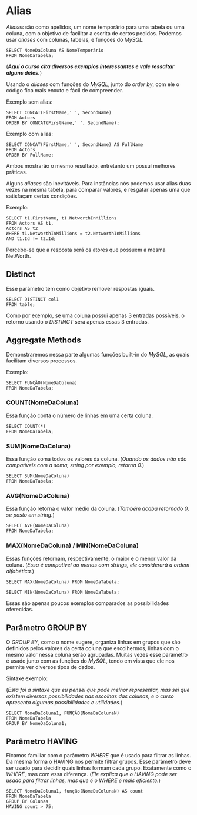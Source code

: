 # Alias

*Aliases* são como apelidos, um nome temporário para uma tabela ou uma coluna, com o objetivo de facilitar a escrita de certos pedidos. Podemos usar *aliases* com colunas,
tabelas, e funções do *MySQL*.

~~~MySQL
SELECT NomeDaColuna AS NomeTemporário
FROM NomeDaTabela;
~~~

(***Aqui o curso cita diversos exemplos interessantes e vale ressaltar alguns deles.***)

Usando o *aliases* com funções do *MySQL*, junto do *order by*, com ele o código fica mais enxuto e fácil de compreender.

Exemplo sem alias:

~~~MySQL
SELECT CONCAT(FirstName,' ', SecondName)
FROM Actors
ORDER BY CONCAT(FirstName,' ', SecondName);
~~~

Exemplo com alias:

~~~MySQL
SELECT CONCAT(FirstName,' ', SecondName) AS FullName 
FROM Actors 
ORDER BY FullName;
~~~

Ambos mostrarão o mesmo resultado, entretanto um possuí melhores práticas.

Alguns *aliases* são inevitáveis. Para instâncias nós podemos usar alias duas vezes na mesma tabela, para comparar valores, e resgatar apenas uma que satisfaçam certas condições.

Exemplo:

~~~MySql
SELECT t1.FirstName, t1.NetworthInMillions
FROM Actors AS t1,
Actors AS t2
WHERE t1.NetworthInMillions = t2.NetworthInMillions
AND t1.Id != t2.Id;
~~~

Percebe-se que a resposta será os atores que possuem a mesma NetWorth.

## **Distinct**

Esse parâmetro tem como objetivo remover respostas iguais.

~~~MySQL
SELECT DISTINCT col1
FROM table;
~~~

Como por exemplo, se uma coluna possui apenas 3 entradas possíveis, o retorno usando o *DISTINCT* será apenas essas 3 entradas.

## **Aggregate Methods**

Demonstraremos nessa parte algumas funções built-in do *MySQL*, as quais facilitam diversos processos.

Exemplo:

~~~MySQL
SELECT FUNÇÃO(NomeDaColuna)
FROM NomeDaTabela;
~~~

### **COUNT(NomeDaColuna)**

Essa função conta o número de linhas em uma certa coluna.

~~~MySQL
SELECT COUNT(*) 
FROM NomeDaTabela;
~~~

### **SUM(NomeDaColuna)**

Essa função soma todos os valores da coluna. (*Quando os dados não são compatíveis com a soma, string por exemplo, retorna 0.*)

~~~MySQL
SELECT SUM(NomeDaColuna) 
FROM NomeDaTabela;
~~~

### **AVG(NomeDaColuna)**

Essa função retorna o valor médio da coluna. (*Também acaba retornado 0, se posto em string.*)

~~~MySQL
SELECT AVG(NomeDaColuna) 
FROM NomeDaTabela;
~~~

### **MAX(NomeDaColuna) / MIN(NomeDaColuna)**

Essas funções retornam, respectivamente, o maior e o menor valor da coluna. (*Essa é compatível ao menos com strings, ele considerará a ordem alfabética.*)

~~~MySQL
SELECT MAX(NomeDaColuna) FROM NomeDaTabela;

SELECT MIN(NomeDaColuna) FROM NomeDaTabela;
~~~

Essas são apenas poucos exemplos comparados as possibilidades oferecidas.

## **Parâmetro GROUP BY**

O *GROUP BY*, como o nome sugere, organiza linhas em grupos que são definidos pelos valores da certa coluna que escolhermos, linhas com o mesmo valor nessa coluna serão agrupadas. Muitas vezes esse parâmetro é usado junto com as funções do *MySQL*, tendo em vista que ele nos permite ver diversos tipos de dados.

Sintaxe exemplo:

(*Esta foi a sintaxe que eu pensei que pode melhor representar, mas sei que existem diversas possibilidades nas escolhas das colunas, e o curso apresenta algumas possibilidades e utilidades.*)

~~~MySQL
SELECT NomeDaColuna1, FUNÇÃO(NomeDaColunaN)
FROM NomeDaTabela
GROUP BY NomeDaColuna1;
~~~

## **Parâmetro HAVING**

Ficamos familiar com o parâmetro *WHERE* que é usado para filtrar as linhas. Da mesma forma o HAVING nos permite filtrar grupos. Esse parâmetro deve ser usado para decidir quais linhas formam cada grupo. Exatamente como o *WHERE*, mas com essa diferença. (*Ele explica que o HAVING pode ser usado para filtrar linhas, mas que é o WHERE é mais eficiente.*)

~~~MySQL
SELECT NomeDaColuna1, função(NomeDaColunaN) AS count
FROM NomeDaTabela
GROUP BY Colunas
HAVING count > 75;
~~~
